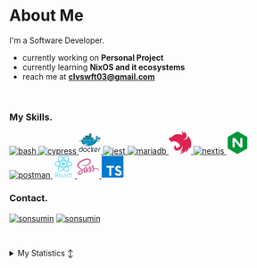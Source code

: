 # About Me

I'm a Software Developer.

- currently working on **Personal Project**
- currently learning **NixOS and it ecosystems**
- reach me at **clvswft03@gmail.com**

&nbsp;

<h3 align="left">My Skills.</h3>
<p align="left"> <a href="https://www.gnu.org/software/bash/" target="_blank" rel="noreferrer"> <img src="https://www.vectorlogo.zone/logos/gnu_bash/gnu_bash-icon.svg" alt="bash" width="40" height="40"/> </a> <a href="https://www.cypress.io" target="_blank" rel="noreferrer"> <img src="https://raw.githubusercontent.com/simple-icons/simple-icons/6e46ec1fc23b60c8fd0d2f2ff46db82e16dbd75f/icons/cypress.svg" alt="cypress" width="40" height="40"/> </a> <a href="https://www.docker.com/" target="_blank" rel="noreferrer"> <img src="https://raw.githubusercontent.com/devicons/devicon/master/icons/docker/docker-original-wordmark.svg" alt="docker" width="40" height="40"/> </a> <a href="https://jestjs.io" target="_blank" rel="noreferrer"> <img src="https://www.vectorlogo.zone/logos/jestjsio/jestjsio-icon.svg" alt="jest" width="40" height="40"/> </a> <a href="https://mariadb.org/" target="_blank" rel="noreferrer"> <img src="https://www.vectorlogo.zone/logos/mariadb/mariadb-icon.svg" alt="mariadb" width="40" height="40"/> </a> <a href="https://nestjs.com/" target="_blank" rel="noreferrer"> <img src="https://raw.githubusercontent.com/devicons/devicon/master/icons/nestjs/nestjs-plain.svg" alt="nestjs" width="40" height="40"/> </a> <a href="https://nextjs.org/" target="_blank" rel="noreferrer"> <img src="https://cdn.worldvectorlogo.com/logos/nextjs-2.svg" alt="nextjs" width="40" height="40"/> </a> <a href="https://www.nginx.com" target="_blank" rel="noreferrer"> <img src="https://raw.githubusercontent.com/devicons/devicon/master/icons/nginx/nginx-original.svg" alt="nginx" width="40" height="40"/> </a> <a href="https://postman.com" target="_blank" rel="noreferrer"> <img src="https://www.vectorlogo.zone/logos/getpostman/getpostman-icon.svg" alt="postman" width="40" height="40"/> </a> <a href="https://reactjs.org/" target="_blank" rel="noreferrer"> <img src="https://raw.githubusercontent.com/devicons/devicon/master/icons/react/react-original-wordmark.svg" alt="react" width="40" height="40"/> </a> <a href="https://sass-lang.com" target="_blank" rel="noreferrer"> <img src="https://raw.githubusercontent.com/devicons/devicon/master/icons/sass/sass-original.svg" alt="sass" width="40" height="40"/> </a> <a href="https://www.typescriptlang.org/" target="_blank" rel="noreferrer"> <img src="https://raw.githubusercontent.com/devicons/devicon/master/icons/typescript/typescript-original.svg" alt="typescript" width="40" height="40"/> </a> </p>

<h3 align="left">Contact.</h3>
<p align="left"> <a href="https://linkedin.com/in/sonsumin" target="blank"><img align="center" src="https://raw.githubusercontent.com/rahuldkjain/github-profile-readme-generator/master/src/images/icons/Social/github.svg" alt="sonsumin" height="30" width="40" /></a> <a href="https://linkedin.com/in/sonsumin" target="blank"><img align="center" src="https://raw.githubusercontent.com/rahuldkjain/github-profile-readme-generator/master/src/images/icons/Social/linked-in-alt.svg" alt="sonsumin" height="30" width="40" /></a>
</p>

&nbsp;

<details>
 <summary>My Statistics ↕️</summary>

<!--START_SECTION:waka-->
![Code Time](http://img.shields.io/badge/Code%20Time-1%2C969%20hrs%2028%20mins-blue)

![Profile Views](http://img.shields.io/badge/Profile%20Views-1-blue)

**🐱 My GitHub Data** 

> 📦 12.9 MB Used in GitHub's Storage 
 > 
> 🏆 510 Contributions in the Year 2024
 > 
> 💼 Opted to Hire
 > 
> 📜 581 Public Repositories 
 > 
> 🔑 157 Private Repositories 
 > 
**I'm a Night 🦉** 

```text
🌞 Morning                3571 commits        ██░░░░░░░░░░░░░░░░░░░░░░░   07.42 % 
🌆 Daytime                17108 commits       █████████░░░░░░░░░░░░░░░░   35.54 % 
🌃 Evening                17984 commits       █████████░░░░░░░░░░░░░░░░   37.36 % 
🌙 Night                  9471 commits        █████░░░░░░░░░░░░░░░░░░░░   19.68 % 
```
📅 **I'm Most Productive on Monday** 

```text
Monday                   8700 commits        █████░░░░░░░░░░░░░░░░░░░░   18.07 % 
Tuesday                  8325 commits        ████░░░░░░░░░░░░░░░░░░░░░   17.30 % 
Wednesday                7437 commits        ████░░░░░░░░░░░░░░░░░░░░░   15.45 % 
Thursday                 7290 commits        ████░░░░░░░░░░░░░░░░░░░░░   15.15 % 
Friday                   7273 commits        ████░░░░░░░░░░░░░░░░░░░░░   15.11 % 
Saturday                 4212 commits        ██░░░░░░░░░░░░░░░░░░░░░░░   08.75 % 
Sunday                   4897 commits        ███░░░░░░░░░░░░░░░░░░░░░░   10.17 % 
```


📊 **This Week I Spent My Time On** 

```text
🕑︎ Time Zone: Asia/Seoul

💬 Programming Languages: 
TypeScript               29 hrs 27 mins      █████████████████░░░░░░░░   66.75 % 
JavaScript               10 hrs 1 min        ██████░░░░░░░░░░░░░░░░░░░   22.70 % 
JSON                     1 hr 20 mins        █░░░░░░░░░░░░░░░░░░░░░░░░   03.05 % 
Prisma                   58 mins             █░░░░░░░░░░░░░░░░░░░░░░░░   02.22 % 
Markdown                 56 mins             █░░░░░░░░░░░░░░░░░░░░░░░░   02.12 % 

🔥 Editors: 
VS Code                  44 hrs 7 mins       █████████████████████████   100.00 % 

💻 Operating System: 
Mac                      44 hrs 2 mins       █████████████████████████   99.82 % 
Windows                  4 mins              ░░░░░░░░░░░░░░░░░░░░░░░░░   00.18 % 
```

**I Mostly Code in JavaScript** 

```text
JavaScript               30 repos            █████░░░░░░░░░░░░░░░░░░░░   20.69 % 
TypeScript               29 repos            █████░░░░░░░░░░░░░░░░░░░░   20.00 % 
Python                   28 repos            █████░░░░░░░░░░░░░░░░░░░░   19.31 % 
Nix                      7 repos             █░░░░░░░░░░░░░░░░░░░░░░░░   04.83 % 
AutoHotkey               1 repo              ░░░░░░░░░░░░░░░░░░░░░░░░░   00.69 % 
```



**Timeline**

![Lines of Code chart](https://raw.githubusercontent.com/testfailed/testfailed/main/assets/bar_graph.png)


 Last Updated on 22/11/2024 14:17:03 UTC
<!--END_SECTION:waka-->
</details>

